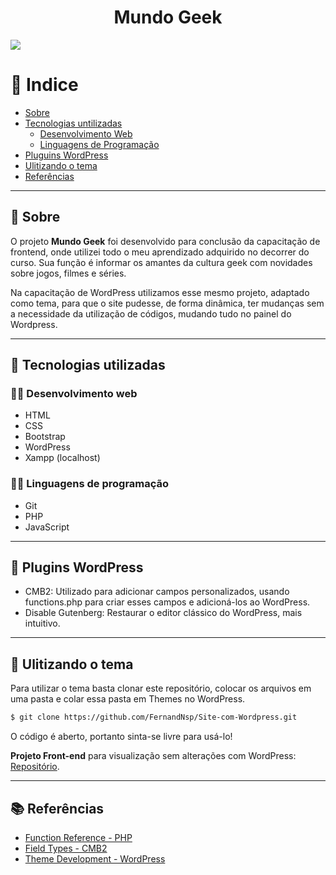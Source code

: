 <h1 align="center"> 
   Mundo Geek
</h1>

<img src="https://ik.imagekit.io/fernandasene/MundoGeek_r0saFoy8KW.png" align="center">

<br>

# 📌 Indice
- [Sobre](#-Sobre)
- [Tecnologias untilizadas](#-Tecnologias-untilizadas)
   - [Desenvolvimento Web](#-Desenvolvimento-Web)
   - [Linguagens de Programação](Linguagens-de-Programação)
- [Pluguins WordPress](#-Pluguins-WordPress)
- [Ulitizando o tema](#-Ulitizando-o-tema)
- [Referências](#-Referências)

---

## 🔖 Sobre

<p>O projeto <strong>Mundo Geek</strong> foi desenvolvido para conclusão da capacitação de frontend, onde utilizei todo o meu aprendizado adquirido no decorrer do curso. Sua função é informar os amantes da cultura geek com novidades sobre jogos, filmes e séries.</p>

<p>Na capacitação de WordPress utilizamos esse mesmo projeto, adaptado como tema, para que o site pudesse, de forma dinâmica, ter mudanças sem a necessidade da utilização de códigos, mudando tudo no painel do Wordpress.</p>

---

## 🚀 Tecnologias utilizadas
### 👩‍💻 Desenvolvimento web
- HTML
- CSS
- Bootstrap
- WordPress
- Xampp (localhost)

### 👩‍💻 Linguagens de programação
- Git
- PHP
- JavaScript

---

## 🔌 Plugins WordPress
- CMB2: Utilizado para adicionar campos personalizados, usando functions.php para criar esses campos e adicioná-los ao WordPress.
- Disable Gutenberg: Restaurar o editor clássico do WordPress, mais intuitivo.

---

## 📁 Ulitizando o tema
<p>Para utilizar o tema basta clonar este repositório, colocar os arquivos em uma pasta e colar essa pasta em Themes no WordPress.</p>

```bash
$ git clone https://github.com/FernandNsp/Site-com-Wordpress.git
```
<p>O código é aberto, portanto sinta-se livre para usá-lo!</p>

<p><strong>Projeto Front-end</strong> para visualização sem alterações com WordPress: <a href="https://github.com/FernandNsp/FernandNsp.github.io" target="_blank" ref="external">Repositório</a>.</p>

---

## 📚 Referências
- [Function Reference - PHP](https://codex.wordpress.org/Function_Reference)
- [Field Types - CMB2](https://github.com/CMB2/CMB2/wiki/Field-Types)
- [Theme Development - WordPress](https://codex.wordpress.org/Theme_Development)